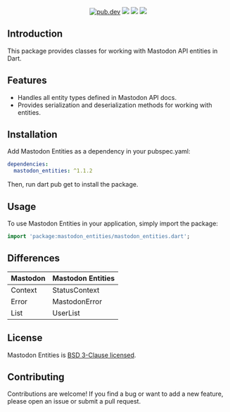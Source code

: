 <p align="center">
  <a href="https://pub.dartlang.org/packages/mastodon_entities"><img src="https://img.shields.io/pub/v/mastodon_entities.svg" alt="pub.dev"></a>
  <a href="https://github.com/MahanRahmati/"><img src="https://img.shields.io/badge/Maintainer-MahanRahmati-informational"></a>
  <a href="https://github.com/MahanRahmati/mastodon-entities/actions/workflows/pana_analysis.yml"><img src="https://github.com/MahanRahmati/mastodon-entities/actions/workflows/pana_analysis.yml/badge.svg"></a>
  <img src="https://img.shields.io/github/license/MahanRahmati/mastodon-entities">
</p>

## Introduction

This package provides classes for working with Mastodon API entities in Dart.

## Features

- Handles all entity types defined in Mastodon API docs.
- Provides serialization and deserialization methods for working with entities.

## Installation

Add Mastodon Entities as a dependency in your pubspec.yaml:

```yaml
dependencies:
  mastodon_entities: ^1.1.2
```

Then, run dart pub get to install the package.

## Usage

To use Mastodon Entities in your application, simply import the package:

```dart
import 'package:mastodon_entities/mastodon_entities.dart';
```

## Differences

| Mastodon | Mastodon Entities |
| -------- | ----------------- |
| Context  | StatusContext     |
| Error    | MastodonError     |
| List     | UserList          |

## License

Mastodon Entities is [BSD 3-Clause licensed](./LICENSE).

## Contributing

Contributions are welcome! If you find a bug or want to add a new feature, please open an issue or submit a pull request.
